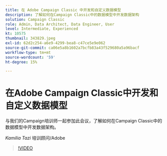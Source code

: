 ```yaml
---
title: 在 Adobe Campaign Classic 中开发和自定义数据模型
description: 了解如何在Campaign Classic中的数据模型中开发数据架构
solution: Campaign Classic
role: Admin, Data Architect, Data Engineer, User
level: Intermediate, Experienced
kt: 10575
thumbnail: 343829.jpeg
exl-id: 62d2c254-a6e9-4299-bea8-c47ce5e9e062
source-git-commit: ca06e5a8b1602a7bcfb83a43f529680a5a96bacf
workflow-type: tm+mt
source-wordcount: '59'
ht-degree: 15%

---
```


# 在Adobe Campaign Classic中开发和自定义数据模型

与我们的Campaign培训师一起参加此会议，了解如何在Campaign Classic中的数据模型中开发数据架构。

*Kamilia Tazi* 培训顾问/Adobe

>[!VIDEO](https://video.tv.adobe.com/v/343829/?quality=12&learn=on)
